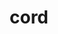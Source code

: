 ---
category: 4-letters
denotation: null
name: cord
reference_link: https://www.etymonline.com/word/cord
root_language: null
root_name: null
title: cord
type: free
word_sums:
- respelling: cord
  sum: 'Cord + '
---